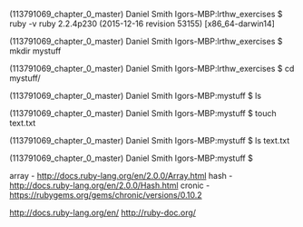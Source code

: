 (113791069_chapter_0_master) Daniel Smith
Igors-MBP:lrthw_exercises $ ruby -v
ruby 2.2.4p230 (2015-12-16 revision 53155) [x86_64-darwin14]

(113791069_chapter_0_master) Daniel Smith
Igors-MBP:lrthw_exercises $ mkdir mystuff

(113791069_chapter_0_master) Daniel Smith
Igors-MBP:lrthw_exercises $ cd mystuff/

(113791069_chapter_0_master) Daniel Smith
Igors-MBP:mystuff $ ls

(113791069_chapter_0_master) Daniel Smith
Igors-MBP:mystuff $ touch text.txt

(113791069_chapter_0_master) Daniel Smith
Igors-MBP:mystuff $ ls
text.txt

(113791069_chapter_0_master) Daniel Smith
Igors-MBP:mystuff $


array - http://docs.ruby-lang.org/en/2.0.0/Array.html
hash - http://docs.ruby-lang.org/en/2.0.0/Hash.html
cronic - https://rubygems.org/gems/chronic/versions/0.10.2

http://docs.ruby-lang.org/en/
http://ruby-doc.org/
